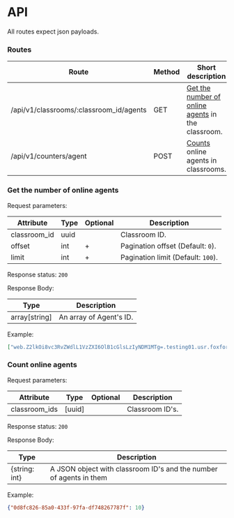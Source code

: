 # API

All routes expect json payloads.

### Routes
Route                                   | Method | Short description
--------------------------------------- |--------| -----------------
/api/v1/classrooms/:classroom_id/agents | GET    | [Get the number of online agents](#get-the-number-of-online-agents-in-the-classroom) in the classroom.
/api/v1/counters/agent                  | POST   | [Counts](#count-online-agents) online agents in classrooms.

### Get the number of online agents

Request parameters:

Attribute    | Type | Optional | Description
-------------|------|----------| -----------
classroom_id | uuid |          | Classroom ID.
offset       | int  | +        | Pagination offset (Default: `0`).
limit        | int  | +        | Pagination limit (Default: `100`).

Response status: `200`

Response Body:

Type          | Description
--------------|------------
array[string] | An array of Agent's ID.

Example:
```json
["web.Z2lkOi8vc3RvZWdlL1VzZXI6OlB1cGlsLzIyNDM1MTg=.testing01.usr.foxford.ru"]
```
### Count online agents

Request parameters:

Attribute     | Type   | Optional | Description
------------- |--------|----------| -----------
classroom_ids | [uuid] |          | Classroom ID's.

Response status: `200`

Response Body:

Type          | Description
--------------|------------
{string: int} | A JSON object with classroom ID's and the number of agents in them

Example:

```json
{"0d8fc826-85a0-433f-97fa-df748267787f": 10}
```



